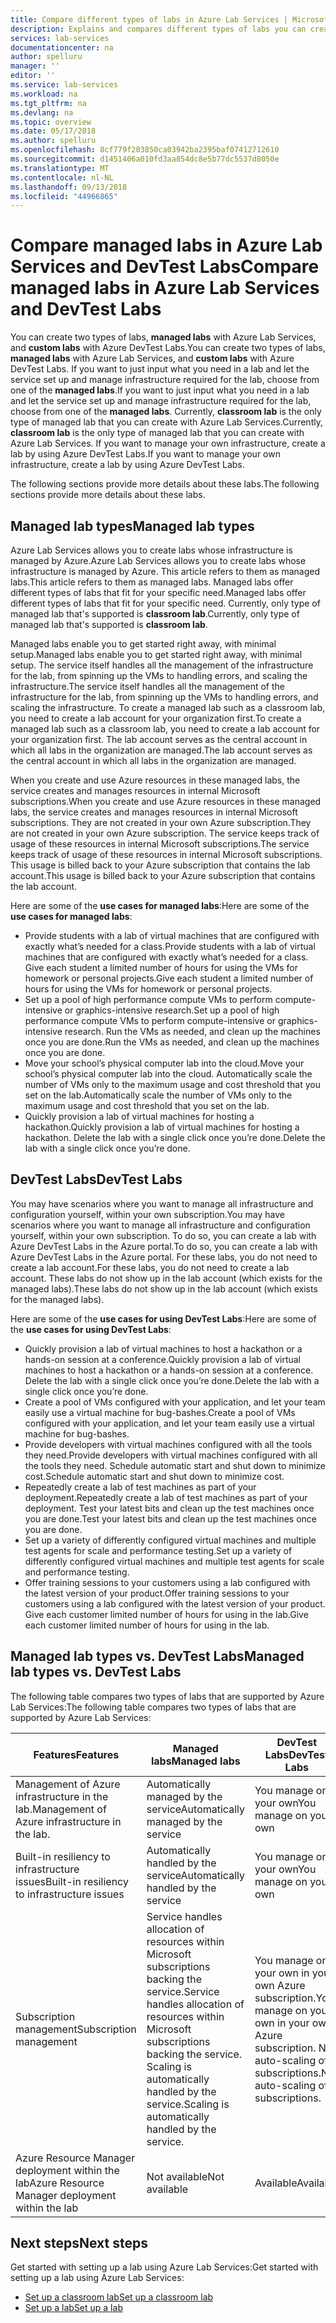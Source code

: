 ```yaml
---
title: Compare different types of labs in Azure Lab Services | Microsoft Docs
description: Explains and compares different types of labs you can create by using Azure Lab Services
services: lab-services
documentationcenter: na
author: spelluru
manager: ''
editor: ''
ms.service: lab-services
ms.workload: na
ms.tgt_pltfrm: na
ms.devlang: na
ms.topic: overview
ms.date: 05/17/2018
ms.author: spelluru
ms.openlocfilehash: 8cf779f203850ca03942ba2395baf07412712610
ms.sourcegitcommit: d1451406a010fd3aa854dc8e5b77dc5537d8050e
ms.translationtype: MT
ms.contentlocale: nl-NL
ms.lasthandoff: 09/13/2018
ms.locfileid: "44966865"
---
```

# <a name="compare-managed-labs-in-azure-lab-services-and-devtest-labs"></a><span data-ttu-id="1fa06-103">Compare managed labs in Azure Lab Services and DevTest Labs</span><span class="sxs-lookup"><span data-stu-id="1fa06-103">Compare managed labs in Azure Lab Services and DevTest Labs</span></span>
<span data-ttu-id="1fa06-104">You can create two types of labs, **managed labs** with Azure Lab Services, and **custom labs** with Azure DevTest Labs.</span><span class="sxs-lookup"><span data-stu-id="1fa06-104">You can create two types of labs, **managed labs** with Azure Lab Services, and **custom labs** with Azure DevTest Labs.</span></span> <span data-ttu-id="1fa06-105">If you want to just input what you need in a lab and let the service set up and manage infrastructure required for the lab, choose from one of the **managed labs**.</span><span class="sxs-lookup"><span data-stu-id="1fa06-105">If you want to just input what you need in a lab and let the service set up and manage infrastructure required for the lab, choose from one of the **managed labs**.</span></span> <span data-ttu-id="1fa06-106">Currently, **classroom lab** is the only type of managed lab that you can create with Azure Lab Services.</span><span class="sxs-lookup"><span data-stu-id="1fa06-106">Currently, **classroom lab** is the only type of managed lab that you can create with Azure Lab Services.</span></span> <span data-ttu-id="1fa06-107">If you want to manage your own infrastructure, create a lab by using Azure DevTest Labs.</span><span class="sxs-lookup"><span data-stu-id="1fa06-107">If you want to manage your own infrastructure, create a lab by using Azure DevTest Labs.</span></span>

<span data-ttu-id="1fa06-108">The following sections provide more details about these labs.</span><span class="sxs-lookup"><span data-stu-id="1fa06-108">The following sections provide more details about these labs.</span></span> 

## <a name="managed-lab-types"></a><span data-ttu-id="1fa06-109">Managed lab types</span><span class="sxs-lookup"><span data-stu-id="1fa06-109">Managed lab types</span></span>
<span data-ttu-id="1fa06-110">Azure Lab Services allows you to create labs whose infrastructure is managed by Azure.</span><span class="sxs-lookup"><span data-stu-id="1fa06-110">Azure Lab Services allows you to create labs whose infrastructure is managed by Azure.</span></span> <span data-ttu-id="1fa06-111">This article refers to them as managed labs.</span><span class="sxs-lookup"><span data-stu-id="1fa06-111">This article refers to them as managed labs.</span></span> <span data-ttu-id="1fa06-112">Managed labs offer different types of labs that fit for your specific need.</span><span class="sxs-lookup"><span data-stu-id="1fa06-112">Managed labs offer different types of labs that fit for your specific need.</span></span> <span data-ttu-id="1fa06-113">Currently, only type of managed lab that's supported is **classroom lab**.</span><span class="sxs-lookup"><span data-stu-id="1fa06-113">Currently, only type of managed lab that's supported is **classroom lab**.</span></span> 

<span data-ttu-id="1fa06-114">Managed labs enable you to get started right away, with minimal setup.</span><span class="sxs-lookup"><span data-stu-id="1fa06-114">Managed labs enable you to get started right away, with minimal setup.</span></span> <span data-ttu-id="1fa06-115">The service itself handles all the management of the infrastructure for the lab, from spinning up the VMs to handling errors, and scaling the infrastructure.</span><span class="sxs-lookup"><span data-stu-id="1fa06-115">The service itself handles all the management of the infrastructure for the lab, from spinning up the VMs to handling errors, and scaling the infrastructure.</span></span> <span data-ttu-id="1fa06-116">To create a managed lab such as a classroom lab, you need to create a lab account for your organization first.</span><span class="sxs-lookup"><span data-stu-id="1fa06-116">To create a managed lab such as a classroom lab, you need to create a lab account for your organization first.</span></span> <span data-ttu-id="1fa06-117">The lab account serves as the central account in which all labs in the organization are managed.</span><span class="sxs-lookup"><span data-stu-id="1fa06-117">The lab account serves as the central account in which all labs in the organization are managed.</span></span> 

<span data-ttu-id="1fa06-118">When you create and use Azure resources in these managed labs, the service creates and manages resources in internal Microsoft subscriptions.</span><span class="sxs-lookup"><span data-stu-id="1fa06-118">When you create and use Azure resources in these managed labs, the service creates and manages resources in internal Microsoft subscriptions.</span></span> <span data-ttu-id="1fa06-119">They are not created in your own Azure subscription.</span><span class="sxs-lookup"><span data-stu-id="1fa06-119">They are not created in your own Azure subscription.</span></span> <span data-ttu-id="1fa06-120">The service keeps track of usage of these resources in internal Microsoft subscriptions.</span><span class="sxs-lookup"><span data-stu-id="1fa06-120">The service keeps track of usage of these resources in internal Microsoft subscriptions.</span></span> <span data-ttu-id="1fa06-121">This usage is billed back to your Azure subscription that contains the lab account.</span><span class="sxs-lookup"><span data-stu-id="1fa06-121">This usage is billed back to your Azure subscription that contains the lab account.</span></span>   

<span data-ttu-id="1fa06-122">Here are some of the **use cases for managed labs**:</span><span class="sxs-lookup"><span data-stu-id="1fa06-122">Here are some of the **use cases for managed labs**:</span></span> 

- <span data-ttu-id="1fa06-123">Provide students with a lab of virtual machines that are configured with exactly what’s needed for a class.</span><span class="sxs-lookup"><span data-stu-id="1fa06-123">Provide students with a lab of virtual machines that are configured with exactly what’s needed for a class.</span></span> <span data-ttu-id="1fa06-124">Give each student a limited number of hours for using the VMs for homework or personal projects.</span><span class="sxs-lookup"><span data-stu-id="1fa06-124">Give each student a limited number of hours for using the VMs for homework or personal projects.</span></span>
- <span data-ttu-id="1fa06-125">Set up a pool of high performance compute VMs to perform compute-intensive or graphics-intensive research.</span><span class="sxs-lookup"><span data-stu-id="1fa06-125">Set up a pool of high performance compute VMs to perform compute-intensive or graphics-intensive research.</span></span> <span data-ttu-id="1fa06-126">Run the VMs as needed, and clean up the machines once you are done.</span><span class="sxs-lookup"><span data-stu-id="1fa06-126">Run the VMs as needed, and clean up the machines once you are done.</span></span> 
- <span data-ttu-id="1fa06-127">Move your school’s physical computer lab into the cloud.</span><span class="sxs-lookup"><span data-stu-id="1fa06-127">Move your school’s physical computer lab into the cloud.</span></span> <span data-ttu-id="1fa06-128">Automatically scale the number of VMs only to the maximum usage and cost threshold that you set on the lab.</span><span class="sxs-lookup"><span data-stu-id="1fa06-128">Automatically scale the number of VMs only to the maximum usage and cost threshold that you set on the lab.</span></span>  
- <span data-ttu-id="1fa06-129">Quickly provision a lab of virtual machines for hosting a hackathon.</span><span class="sxs-lookup"><span data-stu-id="1fa06-129">Quickly provision a lab of virtual machines for hosting a hackathon.</span></span> <span data-ttu-id="1fa06-130">Delete the lab with a single click once you’re done.</span><span class="sxs-lookup"><span data-stu-id="1fa06-130">Delete the lab with a single click once you’re done.</span></span> 


## <a name="devtest-labs"></a><span data-ttu-id="1fa06-131">DevTest Labs</span><span class="sxs-lookup"><span data-stu-id="1fa06-131">DevTest Labs</span></span>
<span data-ttu-id="1fa06-132">You may have scenarios where you want to manage all infrastructure and configuration yourself, within your own subscription.</span><span class="sxs-lookup"><span data-stu-id="1fa06-132">You may have scenarios where you want to manage all infrastructure and configuration yourself, within your own subscription.</span></span> <span data-ttu-id="1fa06-133">To do so, you can create a lab with Azure DevTest Labs in the Azure portal.</span><span class="sxs-lookup"><span data-stu-id="1fa06-133">To do so, you can create a lab with Azure DevTest Labs in the Azure portal.</span></span> <span data-ttu-id="1fa06-134">For these labs, you do not need to create a lab account.</span><span class="sxs-lookup"><span data-stu-id="1fa06-134">For these labs, you do not need to create a lab account.</span></span> <span data-ttu-id="1fa06-135">These labs do not show up in the lab account (which exists for the managed labs).</span><span class="sxs-lookup"><span data-stu-id="1fa06-135">These labs do not show up in the lab account (which exists for the managed labs).</span></span>  

<span data-ttu-id="1fa06-136">Here are some of the **use cases for using DevTest Labs**:</span><span class="sxs-lookup"><span data-stu-id="1fa06-136">Here are some of the **use cases for using DevTest Labs**:</span></span> 

- <span data-ttu-id="1fa06-137">Quickly provision a lab of virtual machines to host a hackathon or a hands-on session at a conference.</span><span class="sxs-lookup"><span data-stu-id="1fa06-137">Quickly provision a lab of virtual machines to host a hackathon or a hands-on session at a conference.</span></span> <span data-ttu-id="1fa06-138">Delete the lab with a single click once you’re done.</span><span class="sxs-lookup"><span data-stu-id="1fa06-138">Delete the lab with a single click once you’re done.</span></span> 
- <span data-ttu-id="1fa06-139">Create a pool of VMs configured with your application, and let your team easily use a virtual machine for bug-bashes.</span><span class="sxs-lookup"><span data-stu-id="1fa06-139">Create a pool of VMs configured with your application, and let your team easily use a virtual machine for bug-bashes.</span></span>  
- <span data-ttu-id="1fa06-140">Provide developers with virtual machines configured with all the tools they need.</span><span class="sxs-lookup"><span data-stu-id="1fa06-140">Provide developers with virtual machines configured with all the tools they need.</span></span> <span data-ttu-id="1fa06-141">Schedule automatic start and shut down to minimize cost.</span><span class="sxs-lookup"><span data-stu-id="1fa06-141">Schedule automatic start and shut down to minimize cost.</span></span> 
- <span data-ttu-id="1fa06-142">Repeatedly create a lab of test machines as part of your deployment.</span><span class="sxs-lookup"><span data-stu-id="1fa06-142">Repeatedly create a lab of test machines as part of your deployment.</span></span> <span data-ttu-id="1fa06-143">Test your latest bits and clean up the test machines once you are done.</span><span class="sxs-lookup"><span data-stu-id="1fa06-143">Test your latest bits and clean up the test machines once you are done.</span></span> 
- <span data-ttu-id="1fa06-144">Set up a variety of differently configured virtual machines and multiple test agents for scale and performance testing.</span><span class="sxs-lookup"><span data-stu-id="1fa06-144">Set up a variety of differently configured virtual machines and multiple test agents for scale and performance testing.</span></span> 
- <span data-ttu-id="1fa06-145">Offer training sessions to your customers using a lab configured with the latest version of your product.</span><span class="sxs-lookup"><span data-stu-id="1fa06-145">Offer training sessions to your customers using a lab configured with the latest version of your product.</span></span> <span data-ttu-id="1fa06-146">Give each customer limited number of hours for using in the lab.</span><span class="sxs-lookup"><span data-stu-id="1fa06-146">Give each customer limited number of hours for using in the lab.</span></span> 


## <a name="managed-lab-types-vs-devtest-labs"></a><span data-ttu-id="1fa06-147">Managed lab types vs. DevTest Labs</span><span class="sxs-lookup"><span data-stu-id="1fa06-147">Managed lab types vs. DevTest Labs</span></span>
<span data-ttu-id="1fa06-148">The following table compares two types of labs that are supported by Azure Lab Services:</span><span class="sxs-lookup"><span data-stu-id="1fa06-148">The following table compares two types of labs that are supported by Azure Lab Services:</span></span> 

| <span data-ttu-id="1fa06-149">Features</span><span class="sxs-lookup"><span data-stu-id="1fa06-149">Features</span></span> | <span data-ttu-id="1fa06-150">Managed labs</span><span class="sxs-lookup"><span data-stu-id="1fa06-150">Managed labs</span></span> | <span data-ttu-id="1fa06-151">DevTest Labs</span><span class="sxs-lookup"><span data-stu-id="1fa06-151">DevTest Labs</span></span> |
| -------- | ----------------- | ---------- |
| <span data-ttu-id="1fa06-152">Management of Azure infrastructure in the lab.</span><span class="sxs-lookup"><span data-stu-id="1fa06-152">Management of Azure infrastructure in the lab.</span></span> |  <span data-ttu-id="1fa06-153">Automatically managed by the service</span><span class="sxs-lookup"><span data-stu-id="1fa06-153">Automatically managed by the service</span></span> | <span data-ttu-id="1fa06-154">You manage on your own</span><span class="sxs-lookup"><span data-stu-id="1fa06-154">You manage on your own</span></span>  |
| <span data-ttu-id="1fa06-155">Built-in resiliency to infrastructure issues</span><span class="sxs-lookup"><span data-stu-id="1fa06-155">Built-in resiliency to infrastructure issues</span></span> | <span data-ttu-id="1fa06-156">Automatically handled by the service</span><span class="sxs-lookup"><span data-stu-id="1fa06-156">Automatically handled by the service</span></span> | <span data-ttu-id="1fa06-157">You manage on your own</span><span class="sxs-lookup"><span data-stu-id="1fa06-157">You manage on your own</span></span>  |
| <span data-ttu-id="1fa06-158">Subscription management</span><span class="sxs-lookup"><span data-stu-id="1fa06-158">Subscription management</span></span> | <span data-ttu-id="1fa06-159">Service handles allocation of resources within Microsoft subscriptions backing the service.</span><span class="sxs-lookup"><span data-stu-id="1fa06-159">Service handles allocation of resources within Microsoft subscriptions backing the service.</span></span> <span data-ttu-id="1fa06-160">Scaling is automatically handled by the service.</span><span class="sxs-lookup"><span data-stu-id="1fa06-160">Scaling is automatically handled by the service.</span></span> | <span data-ttu-id="1fa06-161">You manage on your own in your own Azure subscription.</span><span class="sxs-lookup"><span data-stu-id="1fa06-161">You manage on your own in your own Azure subscription.</span></span> <span data-ttu-id="1fa06-162">No auto-scaling of subscriptions.</span><span class="sxs-lookup"><span data-stu-id="1fa06-162">No auto-scaling of subscriptions.</span></span> |
| <span data-ttu-id="1fa06-163">Azure Resource Manager deployment within the lab</span><span class="sxs-lookup"><span data-stu-id="1fa06-163">Azure Resource Manager deployment within the lab</span></span> | <span data-ttu-id="1fa06-164">Not available</span><span class="sxs-lookup"><span data-stu-id="1fa06-164">Not available</span></span> | <span data-ttu-id="1fa06-165">Available</span><span class="sxs-lookup"><span data-stu-id="1fa06-165">Available</span></span> |

## <a name="next-steps"></a><span data-ttu-id="1fa06-166">Next steps</span><span class="sxs-lookup"><span data-stu-id="1fa06-166">Next steps</span></span>
<span data-ttu-id="1fa06-167">Get started with setting up a lab using Azure Lab Services:</span><span class="sxs-lookup"><span data-stu-id="1fa06-167">Get started with setting up a lab using Azure Lab Services:</span></span>

- [<span data-ttu-id="1fa06-168">Set up a classroom lab</span><span class="sxs-lookup"><span data-stu-id="1fa06-168">Set up a classroom lab</span></span>](classroom-labs/tutorial-setup-classroom-lab.md)
- [<span data-ttu-id="1fa06-169">Set up a lab</span><span class="sxs-lookup"><span data-stu-id="1fa06-169">Set up a lab</span></span>](tutorial-create-custom-lab.md)
